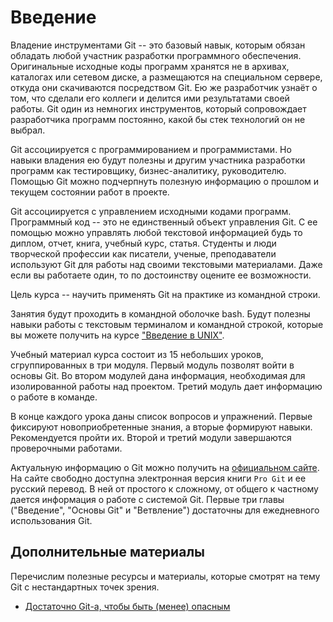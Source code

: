 # Введение

<!-- Важность Git для участников разработки ПО -->
Владение инструментами Git -- это базовый навык, которым обязан обладать любой участник разработки программного обеспечения.
Оригинальные исходные коды программ хранятся не в архивах, каталогах или сетевом диске, а размещаются на специальном сервере, откуда они скачиваются посредством Git.
Ею же разработчик узнаёт о том, что сделали его коллеги и делится ими результатами своей работы.
Git один из немногих инструментов, который сопровождает разработчика программ постоянно, какой бы стек технологий он не выбрал.

<!-- Важность Git для непрограммистов -->
Git ассоциируется с программированием и программистами.
Но навыки владения ею будут полезны и другим участника разработки программ как тестировщику, бизнес-аналитику, руководителю.
Помощью Git можно подчерпнуть полезную информацию о прошлом и текущем состоянии работ в проекте.

<!-- Важность Git при работе в одиночку -->
Git ассоциируется с управлением исходными кодами программ.
Программный код -- это не единственный объект управления Git.
С ее помощью можно управлять любой текстовой информацией будь то диплом, отчет, книга, учебный курс, статья.
Студенты и люди творческой профессии как писатели, ученые, преподаватели используют Git для работы над своими текстовыми материалами.
Даже если вы работаете один, то по достоинству оцените ее возможности.

<!-- Цель курса -->
Цель курса -- научить применять Git на практике из командной строки.

<!-- Навыки работы с текстовым терминалом и командной строкой -->
Занятия будут проходить в командной оболочке bash.
Будут полезны навыки работы с текстовым терминалом и командной строкой, которые вы можете получить на курсе ["Введение в UNIX"](https://wolodyx.github.io/unixshell).

<!-- Структура материала и содержание модулей -->
Учебный материал курса состоит из 15 небольших уроков, сгруппированных в три модуля.
Первый модуль позволят войти в основы Git.
Во втором модулей дана информация, необходимая для изолированной работы над проектом.
Третий модуль дает информацию о работе в команде.

<!-- Контроль освоения материала -->
В конце каждого урока даны список вопросов и упражнений.
Первые фиксируют новоприобретенные знания, а вторые формируют навыки.
Рекомендуется пройти их.
Второй и третий модули завершаются проверочными работами.

<!-- Дополнительная информация о Git на официальном сайте -->
Актуальную информацию о Git можно получить на [официальном сайте](https://git-scm.com).
На сайте свободно доступна электронная версия книги `Pro Git` и ее русский перевод.
В ней от простого к сложному, от общего к частному дается информация о работе с системой Git.
Первые три главы ("Введение", "Основы Git" и "Ветвление") достаточны для ежедневного использования Git.

## Дополнительные материалы

Перечислим полезные ресурсы и материалы, которые смотрят на тему Git с нестандартных точек зрения.

* [Достаточно Git-а, чтобы быть (менее) опасным](https://habr.com/ru/articles/268951/)

